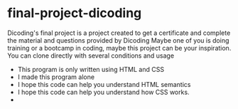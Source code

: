 # final-project-dicoding
Dicoding's final project is a project created to get a certificate and complete the material and questions provided by Dicoding
Maybe one of you is doing training or a bootcamp in coding, maybe this project can be your inspiration.
You can clone directly with several conditions and usage
- This program is only written using HTML and CSS
- I made this program alone
- I hope this code can help you understand HTML semantics
- I hope this code can help you understand how CSS works.
- 
